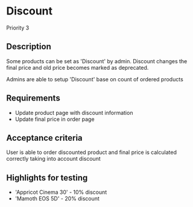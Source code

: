 # Discount
Priority 3
## Description 
Some products can be set as 'Discount' by admin. Discount changes the final price and old price becomes marked as deprecated. 

Admins are able to setup 'Discount' base on count of ordered products

## Requirements
* Update product page with discount information
* Update final price in order page
    
## Acceptance criteria
User is able to order discounted product and final price is calculated correctly taking into account discount
## Highlights for testing
* 'Appricot Cinema 30' - 10% discount
* 'Mamoth EOS 5D' - 20% discount
